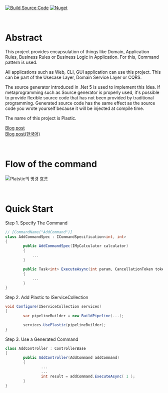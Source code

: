 ﻿
[![Build Source Code](https://github.com/sang-hyeon/PlasticCommand/actions/workflows/continous-integration.yaml/badge.svg)](https://github.com/sang-hyeon/PlasticCommand/actions/workflows/continous-integration.yaml)
[![Nuget](https://img.shields.io/nuget/v/PlasticCommand)](https://www.nuget.org/packages/PlasticCommand/)

<br>

# Abstract
This project provides encapsulation of things like Domain, Application Rules, Business Rules or Business Logic in Application. For this, Command pattern is used.

All applications such as Web, CLI, GUI application can use this project.
This can be part of the Usecase Layer, Domain Service Layer or CQRS.

The source generator introduced in .Net 5 is used to implement this Idea. If metaprogramming such as Source generator is properly used, it's possible to provide flexible source code that has not been provided by traditional programming.
Generated source code has the same effect as the source code you wrote yourself because it will be injected at compile time.

The name of this project is Plastic.

[Blog post](https://medium.com/@Thwj/heres-a-new-proposal-to-encapsulate-domain-layer-5940dc6c738) <br>
[Blog post(한국어)](https://medium.com/@Thwj/%EC%83%88%EB%A1%9C%EC%9A%B4-domain-layer%EC%9D%98-%EC%BA%A1%EC%8A%90%ED%99%94-5661a3240184)

<br>

# Flow of the command
![Platstic의 명령 흐름](docs/resources/flow.jpg)

<br>

# Quick Start

Step 1. Specify The Command
```cs
// [CommandName("AddCommand")]
class AddCommandSpec : ICommandSpecification<int, int>
{
        public AddCommandSpec(IMyCalculator calculator)
        { 
            ...
        }

        public Task<int> ExecuteAsync(int param, CancellationToken token = default)
        {
            ...
        }
}
```

Step 2. Add Plastic to IServiceCollection
```cs
void Configure(IServiceCollection services)
{
        var pipelineBuilder = new BuildPipeline(...);

        services.UsePlastic(pipelineBuilder);
}
```

Step 3. Use a Generated Command
```cs
class AddController : ControllerBase
{
        public AddController(AddCommand addCommand)
        {
                ...
                ...
                int result = addCommand.ExecuteAsync( 1 );
        }
}
```
